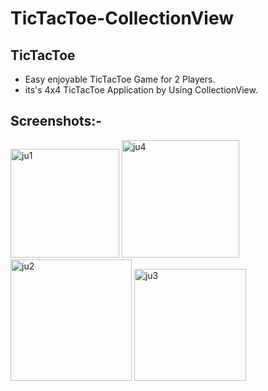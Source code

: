 # TicTacToe-CollectionView
## TicTacToe
* Easy enjoyable TicTacToe Game for 2 Players.
* its's 4x4 TicTacToe Application by Using CollectionView.
## Screenshots:-
<img width="174" alt="ju1" src="https://user-images.githubusercontent.com/84233147/123980615-4e541600-d9df-11eb-891d-1e5fdd2fe966.png">

<img width="188" alt="ju4" src="https://user-images.githubusercontent.com/84233147/123980662-557b2400-d9df-11eb-8fab-03f0926be60c.png">

<img width="194" alt="ju2" src="https://user-images.githubusercontent.com/84233147/123980680-5a3fd800-d9df-11eb-955e-754f6438a533.png">

<img width="179" alt="ju3" src="https://user-images.githubusercontent.com/84233147/123980746-69bf2100-d9df-11eb-85ea-fa65df14ec01.png">


